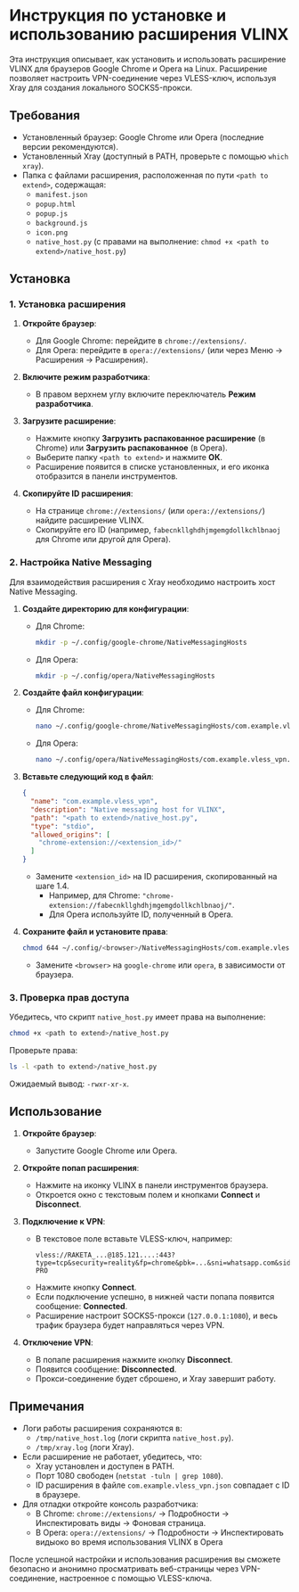 # Инструкция по установке и использованию расширения VLINX

Эта инструкция описывает, как установить и использовать расширение VLINX для браузеров Google Chrome и Opera на Linux. Расширение позволяет настроить VPN-соединение через VLESS-ключ, используя Xray для создания локального SOCKS5-прокси.

## Требования
- Установленный браузер: Google Chrome или Opera (последние версии рекомендуются).
- Установленный Xray (доступный в PATH, проверьте с помощью `which xray`).
- Папка с файлами расширения, расположенная по пути `<path to extend>`, содержащая:
  - `manifest.json`
  - `popup.html`
  - `popup.js`
  - `background.js`
  - `icon.png`
  - `native_host.py` (с правами на выполнение: `chmod +x <path to extend>/native_host.py`)

## Установка

### 1. Установка расширения
1. **Откройте браузер**:
   - Для Google Chrome: перейдите в `chrome://extensions/`.
   - Для Opera: перейдите в `opera://extensions/` (или через Меню → Расширения → Расширения).

2. **Включите режим разработчика**:
   - В правом верхнем углу включите переключатель **Режим разработчика**.

3. **Загрузите расширение**:
   - Нажмите кнопку **Загрузить распакованное расширение** (в Chrome) или **Загрузить распакованное** (в Opera).
   - Выберите папку `<path to extend>` и нажмите **ОК**.
   - Расширение появится в списке установленных, и его иконка отобразится в панели инструментов.

4. **Скопируйте ID расширения**:
   - На странице `chrome://extensions/` (или `opera://extensions/`) найдите расширение VLINX.
   - Скопируйте его ID (например, `fabecnkllghdhjmgemgdollkchlbnaoj` для Chrome или другой для Opera).

### 2. Настройка Native Messaging
Для взаимодействия расширения с Xray необходимо настроить хост Native Messaging.

1. **Создайте директорию для конфигурации**:
   - Для Chrome:
     ```bash
     mkdir -p ~/.config/google-chrome/NativeMessagingHosts
     ```
   - Для Opera:
     ```bash
     mkdir -p ~/.config/opera/NativeMessagingHosts
     ```

2. **Создайте файл конфигурации**:
   - Для Chrome:
     ```bash
     nano ~/.config/google-chrome/NativeMessagingHosts/com.example.vless_vpn.json
     ```
   - Для Opera:
     ```bash
     nano ~/.config/opera/NativeMessagingHosts/com.example.vless_vpn.json
     ```

3. **Вставьте следующий код в файл**:
   ```json
   {
     "name": "com.example.vless_vpn",
     "description": "Native messaging host for VLINX",
     "path": "<path to extend>/native_host.py",
     "type": "stdio",
     "allowed_origins": [
       "chrome-extension://<extension_id>/"
     ]
   }
   ```
   - Замените `<extension_id>` на ID расширения, скопированный на шаге 1.4.
     - Например, для Chrome: `"chrome-extension://fabecnkllghdhjmgemgdollkchlbnaoj/"`.
     - Для Opera используйте ID, полученный в Opera.

4. **Сохраните файл и установите права**:
   ```bash
   chmod 644 ~/.config/<browser>/NativeMessagingHosts/com.example.vless_vpn.json
   ```
   - Замените `<browser>` на `google-chrome` или `opera`, в зависимости от браузера.

### 3. Проверка прав доступа
Убедитесь, что скрипт `native_host.py` имеет права на выполнение:
```bash
chmod +x <path to extend>/native_host.py
```
Проверьте права:
```bash
ls -l <path to extend>/native_host.py
```
Ожидаемый вывод: `-rwxr-xr-x`.

## Использование
1. **Откройте браузер**:
   - Запустите Google Chrome или Opera.

2. **Откройте попап расширения**:
   - Нажмите на иконку VLINX в панели инструментов браузера.
   - Откроется окно с текстовым полем и кнопками **Connect** и **Disconnect**.

3. **Подключение к VPN**:
   - В текстовое поле вставьте VLESS-ключ, например:
     ```
     vless://RAKETA_...@185.121....:443?type=tcp&security=reality&fp=chrome&pbk=...&sni=whatsapp.com&sid=ffffffffff&spx=%2F#Нидерланды-PRO
     ```
   - Нажмите кнопку **Connect**.
   - Если подключение успешно, в нижней части попапа появится сообщение: **Connected**.
   - Расширение настроит SOCKS5-прокси (`127.0.0.1:1080`), и весь трафик браузера будет направляться через VPN.

4. **Отключение VPN**:
   - В попапе расширения нажмите кнопку **Disconnect**.
   - Появится сообщение: **Disconnected**.
   - Прокси-соединение будет сброшено, и Xray завершит работу.

## Примечания
- Логи работы расширения сохраняются в:
  - `/tmp/native_host.log` (логи скрипта `native_host.py`).
  - `/tmp/xray.log` (логи Xray).
- Если расширение не работает, убедитесь, что:
  - Xray установлен и доступен в PATH.
  - Порт 1080 свободен (`netstat -tuln | grep 1080`).
  - ID расширения в файле `com.example.vless_vpn.json` совпадает с ID в браузере.
- Для отладки откройте консоль разработчика:
  - В Chrome: `chrome://extensions/` → Подробности → Инспектировать виды → Фоновая страница.
  - В Opera: `opera://extensions/` → Подробности → Инспектировать видыоко во время использования VLINX в Opera

После успешной настройки и использования расширения вы сможете безопасно и анонимно просматривать веб-страницы через VPN-соединение, настроенное с помощью VLESS-ключа.
